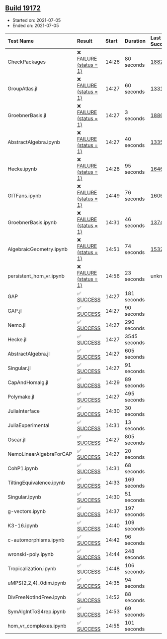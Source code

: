 ## [Build 19172](https://oscarci.mathematik.uni-kl.de/job/oscar/19172/)

* Started on: 2021-07-05
* Ended on: 2021-07-05

| Test Name    | Result | Start | Duration | Last Success | First Failure |
|:-------------|:-------|:------|:---------|:-------------|:--------------|
| CheckPackages | ❌ [FAILURE (status = 1)](https://oscarci.mathematik.uni-kl.de/job/oscar/19172/artifact/logs/build-19172/CheckPackages.log) | 14:26 | 80 seconds | [18822](https://oscarci.mathematik.uni-kl.de/job/oscar/18822/) | [18823](https://oscarci.mathematik.uni-kl.de/job/oscar/18823/) |
| GroupAtlas.jl | ❌ [FAILURE (status = 1)](https://oscarci.mathematik.uni-kl.de/job/oscar/19172/artifact/logs/build-19172/GroupAtlas.jl.log) | 14:27 | 60 seconds | [13311](https://oscarci.mathematik.uni-kl.de/job/oscar/13311/) | [13312](https://oscarci.mathematik.uni-kl.de/job/oscar/13312/) |
| GroebnerBasis.jl | ❌ [FAILURE (status = 1)](https://oscarci.mathematik.uni-kl.de/job/oscar/19172/artifact/logs/build-19172/GroebnerBasis.jl.log) | 14:27 | 3 seconds | [18864](https://oscarci.mathematik.uni-kl.de/job/oscar/18864/) | [18865](https://oscarci.mathematik.uni-kl.de/job/oscar/18865/) |
| AbstractAlgebra.ipynb | ❌ [FAILURE (status = 1)](https://oscarci.mathematik.uni-kl.de/job/oscar/19172/artifact/logs/build-19172/AbstractAlgebra.ipynb.log) | 14:27 | 40 seconds | [13355](https://oscarci.mathematik.uni-kl.de/job/oscar/13355/) | [13356](https://oscarci.mathematik.uni-kl.de/job/oscar/13356/) |
| Hecke.ipynb | ❌ [FAILURE (status = 1)](https://oscarci.mathematik.uni-kl.de/job/oscar/19172/artifact/logs/build-19172/Hecke.ipynb.log) | 14:28 | 95 seconds | [16463](https://oscarci.mathematik.uni-kl.de/job/oscar/16463/) | [16464](https://oscarci.mathematik.uni-kl.de/job/oscar/16464/) |
| GITFans.ipynb | ❌ [FAILURE (status = 1)](https://oscarci.mathematik.uni-kl.de/job/oscar/19172/artifact/logs/build-19172/GITFans.ipynb.log) | 14:49 | 76 seconds | [16068](https://oscarci.mathematik.uni-kl.de/job/oscar/16068/) | [16069](https://oscarci.mathematik.uni-kl.de/job/oscar/16069/) |
| GroebnerBasis.ipynb | ❌ [FAILURE (status = 1)](https://oscarci.mathematik.uni-kl.de/job/oscar/19172/artifact/logs/build-19172/GroebnerBasis.ipynb.log) | 14:31 | 46 seconds | [13748](https://oscarci.mathematik.uni-kl.de/job/oscar/13748/) | [13749](https://oscarci.mathematik.uni-kl.de/job/oscar/13749/) |
| AlgebraicGeometry.ipynb | ❌ [FAILURE (status = 1)](https://oscarci.mathematik.uni-kl.de/job/oscar/19172/artifact/logs/build-19172/AlgebraicGeometry.ipynb.log) | 14:51 | 74 seconds | [15322](https://oscarci.mathematik.uni-kl.de/job/oscar/15322/) | [15323](https://oscarci.mathematik.uni-kl.de/job/oscar/15323/) |
| persistent_hom_vr.ipynb | ❌ [FAILURE (status = 1)](https://oscarci.mathematik.uni-kl.de/job/oscar/19172/artifact/logs/build-19172/persistent_hom_vr.ipynb.log) | 14:56 | 23 seconds | unknown | unknown |
| GAP | ✅ [SUCCESS](https://oscarci.mathematik.uni-kl.de/job/oscar/19172/artifact/logs/build-19172/GAP.log) | 14:27 | 181 seconds |  |  |
| GAP.jl | ✅ [SUCCESS](https://oscarci.mathematik.uni-kl.de/job/oscar/19172/artifact/logs/build-19172/GAP.jl.log) | 14:27 | 90 seconds |  |  |
| Nemo.jl | ✅ [SUCCESS](https://oscarci.mathematik.uni-kl.de/job/oscar/19172/artifact/logs/build-19172/Nemo.jl.log) | 14:27 | 290 seconds |  |  |
| Hecke.jl | ✅ [SUCCESS](https://oscarci.mathematik.uni-kl.de/job/oscar/19172/artifact/logs/build-19172/Hecke.jl.log) | 14:27 | 3545 seconds |  |  |
| AbstractAlgebra.jl | ✅ [SUCCESS](https://oscarci.mathematik.uni-kl.de/job/oscar/19172/artifact/logs/build-19172/AbstractAlgebra.jl.log) | 14:27 | 605 seconds |  |  |
| Singular.jl | ✅ [SUCCESS](https://oscarci.mathematik.uni-kl.de/job/oscar/19172/artifact/logs/build-19172/Singular.jl.log) | 14:27 | 91 seconds |  |  |
| CapAndHomalg.jl | ✅ [SUCCESS](https://oscarci.mathematik.uni-kl.de/job/oscar/19172/artifact/logs/build-19172/CapAndHomalg.jl.log) | 14:29 | 89 seconds |  |  |
| Polymake.jl | ✅ [SUCCESS](https://oscarci.mathematik.uni-kl.de/job/oscar/19172/artifact/logs/build-19172/Polymake.jl.log) | 14:27 | 495 seconds |  |  |
| JuliaInterface | ✅ [SUCCESS](https://oscarci.mathematik.uni-kl.de/job/oscar/19172/artifact/logs/build-19172/JuliaInterface.log) | 14:30 | 30 seconds |  |  |
| JuliaExperimental | ✅ [SUCCESS](https://oscarci.mathematik.uni-kl.de/job/oscar/19172/artifact/logs/build-19172/JuliaExperimental.log) | 14:31 | 13 seconds |  |  |
| Oscar.jl | ✅ [SUCCESS](https://oscarci.mathematik.uni-kl.de/job/oscar/19172/artifact/logs/build-19172/Oscar.jl.log) | 14:27 | 805 seconds |  |  |
| NemoLinearAlgebraForCAP | ✅ [SUCCESS](https://oscarci.mathematik.uni-kl.de/job/oscar/19172/artifact/logs/build-19172/NemoLinearAlgebraForCAP.log) | 14:27 | 20 seconds |  |  |
| CohP1.ipynb | ✅ [SUCCESS](https://oscarci.mathematik.uni-kl.de/job/oscar/19172/artifact/logs/build-19172/CohP1.ipynb.log) | 14:31 | 68 seconds |  |  |
| TiltingEquivalence.ipynb | ✅ [SUCCESS](https://oscarci.mathematik.uni-kl.de/job/oscar/19172/artifact/logs/build-19172/TiltingEquivalence.ipynb.log) | 14:33 | 169 seconds |  |  |
| Singular.ipynb | ✅ [SUCCESS](https://oscarci.mathematik.uni-kl.de/job/oscar/19172/artifact/logs/build-19172/Singular.ipynb.log) | 14:30 | 51 seconds |  |  |
| g-vectors.ipynb | ✅ [SUCCESS](https://oscarci.mathematik.uni-kl.de/job/oscar/19172/artifact/logs/build-19172/g-vectors.ipynb.log) | 14:37 | 197 seconds |  |  |
| K3-16.ipynb | ✅ [SUCCESS](https://oscarci.mathematik.uni-kl.de/job/oscar/19172/artifact/logs/build-19172/K3-16.ipynb.log) | 14:40 | 109 seconds |  |  |
| c-automorphisms.ipynb | ✅ [SUCCESS](https://oscarci.mathematik.uni-kl.de/job/oscar/19172/artifact/logs/build-19172/c-automorphisms.ipynb.log) | 14:42 | 96 seconds |  |  |
| wronski-poly.ipynb | ✅ [SUCCESS](https://oscarci.mathematik.uni-kl.de/job/oscar/19172/artifact/logs/build-19172/wronski-poly.ipynb.log) | 14:44 | 248 seconds |  |  |
| Tropicalization.ipynb | ✅ [SUCCESS](https://oscarci.mathematik.uni-kl.de/job/oscar/19172/artifact/logs/build-19172/Tropicalization.ipynb.log) | 14:48 | 106 seconds |  |  |
| uMPS(2,2,4)_0dim.ipynb | ✅ [SUCCESS](https://oscarci.mathematik.uni-kl.de/job/oscar/19172/artifact/logs/build-19172/uMPS-2-2-4-_0dim.ipynb.log) | 14:35 | 94 seconds |  |  |
| DivFreeNotIndFree.ipynb | ✅ [SUCCESS](https://oscarci.mathematik.uni-kl.de/job/oscar/19172/artifact/logs/build-19172/DivFreeNotIndFree.ipynb.log) | 14:52 | 88 seconds |  |  |
| SymAlgIntToS4rep.ipynb | ✅ [SUCCESS](https://oscarci.mathematik.uni-kl.de/job/oscar/19172/artifact/logs/build-19172/SymAlgIntToS4rep.ipynb.log) | 14:53 | 69 seconds |  |  |
| hom_vr_complexes.ipynb | ✅ [SUCCESS](https://oscarci.mathematik.uni-kl.de/job/oscar/19172/artifact/logs/build-19172/hom_vr_complexes.ipynb.log) | 14:55 | 101 seconds |  |  |
